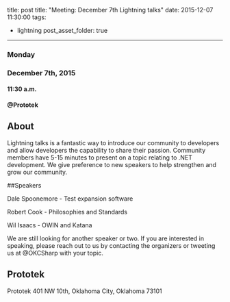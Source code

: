 title: post
title: "Meeting: December 7th Lightning talks"
date: 2015-12-07 11:30:00
tags:
- lightning
post_asset_folder: true
---

### Monday
### December 7th, 2015
#### 11:30 a.m.
#### @Prototek


## About
Lightning talks is a fantastic way to introduce our community to developers and allow developers the capability to share their passion. Community members have 5-15 minutes to present on a topic relating to .NET development. We give preference to new speakers to help strengthen and grow our community.

<!-- more -->
##Speakers

Dale Spoonemore - Test expansion software

Robert Cook - Philosophies and Standards

Wil Isaacs - OWIN and Katana


We are still looking for another speaker or two. If you are interested in speaking, please reach out to us by contacting the organizers or tweeting us at @OKCSharp with your topic. 

## Prototek
Prototek
401 NW 10th,
Oklahoma City, Oklahoma
73101

<script
type="text/javascript"
src="http://maps.google.com/maps/api/js?sensor=false"
></script>
<style>
#gmap_canvas img{
max-width:none!important;
background:none!important;
}

.speaker-headshot {
  float: left;

  padding: 5px 100% 5px 0px;
}

</style>

<div style="overflow:hidden;height:200px;width:900px;">
<div id="gmap_canvas" style="height:200px;width:900px;"></div>
</div>
<script type="text/javascript">
function init_map() {
  var myOptions = {
    zoom: 14,
    center: new google.maps.LatLng(35.478527, -97.51941699999998),
    mapTypeId: google.maps.MapTypeId.ROADMAP
  };
  map = new google.maps.Map(document.getElementById("gmap_canvas"), myOptions);
  marker = new google.maps.Marker({
    map: map,
    position: new google.maps.LatLng(35.478527, -97.51941699999998)
    });
    infowindow = new google.maps.InfoWindow({
      content: "<b>Prototek</b><br/>401 NW 10th St, <br/>73103 Oklahoma City"
      });
      google.maps.event.addListener(marker, "click", function() {
        infowindow.open(map, marker);
        });
        infowindow.open(map, marker);
      }
      google.maps.event.addDomListener(window, 'load', init_map);
      </script>
